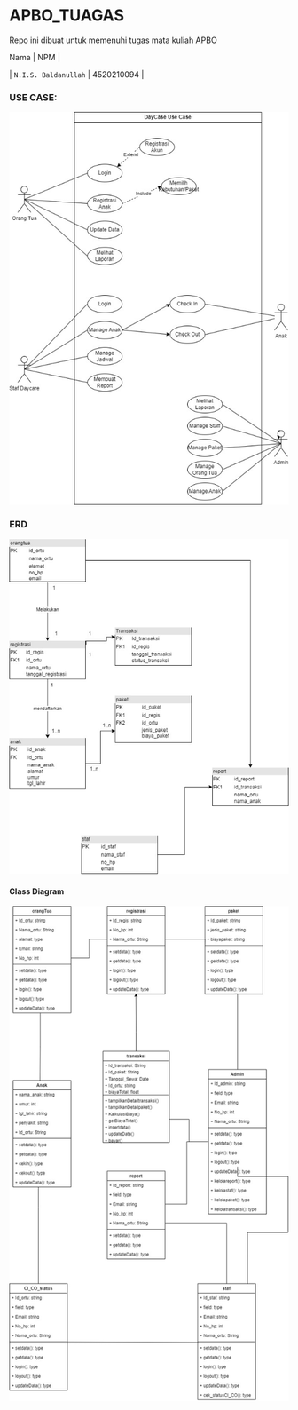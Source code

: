 # APBO_TUAGAS
Repo ini dibuat untuk memenuhi tugas mata kuliah APBO



 Nama | NPM | 

| `N.I.S. Baldanullah` | 4520210094 | 




<h3>USE CASE:</h3>

<img width="700px" src="https://github.com/baldan555/APBO_TUAGAS/blob/main/USE_CASE.jpg"/>

<h3>ERD</h3>

<img width="700px" src="https://github.com/baldan555/APBO_TUAGAS/blob/main/erdtgs.jpg"/>

<h4> Class Diagram</h4>

<img width="700px" src="https://github.com/baldan555/APBO_TUAGAS/blob/main/Class_Diagram.jpg"/>


